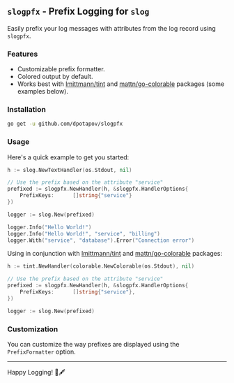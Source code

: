 ## `slogpfx` - Prefix Logging for `slog`

Easily prefix your log messages with attributes from the log record using `slogpfx`.

### Features

- Customizable prefix formatter.
- Colored output by default.
- Works best with [lmittmann/tint](https://github.com/lmittmann/tint)
  and [mattn/go-colorable](https://github.com/mattn/go-colorable) packages (some examples below).

### Installation

```bash
go get -u github.com/dpotapov/slogpfx
```

### Usage

Here's a quick example to get you started:

```go
h := slog.NewTextHandler(os.Stdout, nil)

// Use the prefix based on the attribute "service"
prefixed := slogpfx.NewHandler(h, &slogpfx.HandlerOptions{
    PrefixKeys:      []string{"service"}
})

logger := slog.New(prefixed)

logger.Info("Hello World!")
logger.Info("Hello World!", "service", "billing")
logger.With("service", "database").Error("Connection error")
```

Using in conjunction with [lmittmann/tint](https://github.com/lmittmann/tint)
and [mattn/go-colorable](https://github.com/mattn/go-colorable) packages:

```go
h := tint.NewHandler(colorable.NewColorable(os.Stdout), nil)

// Use the prefix based on the attribute "service"
prefixed := slogpfx.NewHandler(h, &slogpfx.HandlerOptions{
    PrefixKeys:      []string{"service"},
})

logger := slog.New(prefixed)
```

### Customization

You can customize the way prefixes are displayed using the `PrefixFormatter` option.

---

Happy Logging! 📜🖋️

